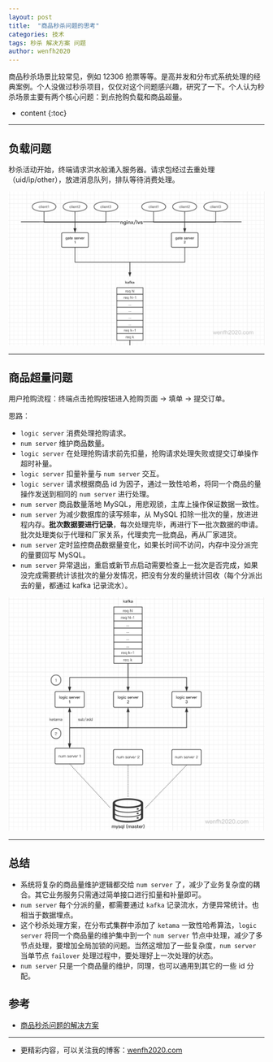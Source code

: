 ```yaml
---
layout: post
title:  "商品秒杀问题的思考"
categories: 技术
tags: 秒杀 解决方案 问题
author: wenfh2020
---
```


商品秒杀场景比较常见，例如 12306 抢票等等。是高并发和分布式系统处理的经典案例。个人没做过秒杀项目，仅仅对这个问题感兴趣，研究了一下。个人认为秒杀场景主要有两个核心问题：到点抢购负载和商品超量。



* content
{:toc}

---

## 负载问题

秒杀活动开始，终端请求洪水般涌入服务器。请求包经过去重处理（uid/ip/other），放进消息队列，排队等待消费处理。

![消息队列处理负载](/images/2020-03-23-02-49-14.png)

---

## 商品超量问题

用户抢购流程：终端点击抢购按钮进入抢购页面 -> 填单 -> 提交订单。

思路：

* `logic server` 消费处理抢购请求。
* `num server` 维护商品数量。
* `logic server` 在处理抢购请求前先扣量，抢购请求处理失败或提交订单操作超时补量。
* `logic server` 扣量补量与 `num server` 交互。
* `logic server` 请求根据商品 id 为因子，通过一致性哈希，将同一个商品的量操作发送到相同的 `num server` 进行处理。
* `num server` 商品数量落地 MySQL，用悲观锁，主库上操作保证数据一致性。
* `num server` 为减少数据库的读写频率，从 MySQL 扣除一批次的量，放进进程内存。**批次数据要进行记录**，每次处理完毕，再进行下一批次数据的申请。批次处理类似于代理和厂家关系，代理卖完一批商品，再从厂家进货。
* `num server` 定时监控商品数据量变化，如果长时间不访问，内存中没分派完的量要回写 MySQL。
* `num server` 异常退出，重启或新节点启动需要检查上一批次是否完成，如果没完成需要统计该批次的量分发情况，把没有分发的量统计回收（每个分派出去的量，都通过 kafka 记录流水）。

![商品超量处理](/images/2020-03-23-15-37-46.png)

---

## 总结

* 系统将复杂的商品量维护逻辑都交给 `num server` 了，减少了业务复杂度的耦合。其它业务服务只需通过简单接口进行扣量和补量即可。 
* `num server` 每个分派的量，都需要通过 `kafka` 记录流水，方便异常统计。也相当于数据埋点。
* 这个秒杀处理方案，在分布式集群中添加了 `ketama` 一致性哈希算法，`logic server` 将同一个商品量的维护集中到一个 `num server` 节点中处理，减少了多节点处理，要增加全局加锁的问题。当然这增加了一些复杂度，`num server` 当单节点 `failover` 处理过程中，要处理好上一次处理的状态。
* `num server` 只是一个商品量的维护，同理，也可以通用到其它的一些 id 分配。

## 参考

* [商品秒杀问题的解决方案](https://blog.csdn.net/koastal/article/details/78995885)

---

* 更精彩内容，可以关注我的博客：[wenfh2020.com](https://wenfh2020.com/)
